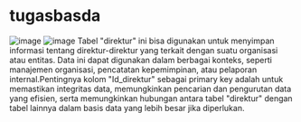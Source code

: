 # tugasbasda
![image](https://github.com/fiter1221/tugasbasda/assets/145202407/849ce264-6ad1-4da1-96c5-fb8919f76ca5)
![image](https://github.com/fiter1221/tugasbasda/assets/145202407/c493e324-29d1-427c-afad-d14bfc0a964e)
Tabel "direktur" ini bisa digunakan untuk menyimpan informasi tentang direktur-direktur yang terkait dengan suatu organisasi atau entitas. Data ini dapat digunakan dalam berbagai konteks, seperti manajemen organisasi, pencatatan kepemimpinan, atau pelaporan internal.Pentingnya kolom "Id_direktur" sebagai primary key adalah untuk memastikan integritas data, memungkinkan pencarian dan pengurutan data yang efisien, serta memungkinkan hubungan antara tabel "direktur" dengan tabel lainnya dalam basis data yang lebih besar jika diperlukan.
